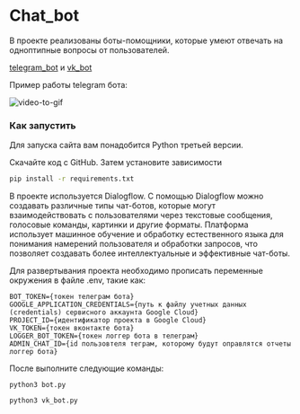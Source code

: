 # Chat_bot

В проекте реализованы боты-помощники, которые умеют отвечать на одноптипные вопросы от пользователей.

[telegram_bot](https://t.me/chat_voice_dvmn3423_bot) и [vk_bot](https://vk.com/public219929952)

Пример работы telegram бота:

![video-to-gif](https://user-images.githubusercontent.com/73193926/232184885-6bc611ea-5b05-437c-9b61-9a23ee93f81d.gif)


### Как запустить

Для запуска сайта вам понадобится Python третьей версии.

Скачайте код с GitHub. Затем установите зависимости

```sh
pip install -r requirements.txt
```
В проекте используется Dialogflow. С помощью Dialogflow можно создавать различные типы чат-ботов, которые могут взаимодействовать с пользователями через текстовые сообщения, голосовые команды, картинки и другие форматы. Платформа использует машинное обучение и обработку естественного языка для понимания намерений пользователя и обработки запросов, что позволяет создавать более интеллектуальные и эффективные чат-боты.

Для развертывания проекта необходимо прописать переменные окружения в файле .env, такие как:
```
BOT_TOKEN={токен телеграм бота}
GOOGLE_APPLICATION_CREDENTIALS={путь к файлу учетных данных (credentials) сервисного аккаунта Google Cloud}
PROJECT_ID={идентификатор проекта в Google Cloud}
VK_TOKEN={токен вконтакте бота}
LOGGER_BOT_TOKEN={токен логгер бота в телеграм}
ADMIN_CHAT_ID={id пользовтеля теграм, которому будут оправлятся отчеты логгер бота}
```

После выполните следующие команды: 
```
python3 bot.py
```
```
python3 vk_bot.py
```

